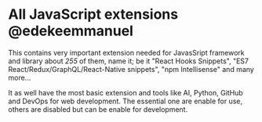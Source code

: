 # All JavaScript extensions @edekeemmanuel

This contains very important extension needed for JavasSript framework and library about *255* of them, name it; be it "React Hooks Snippets", "ES7 React/Redux/GraphQL/React-Native snippets", "npm Intellisense" and many more...

It as well have the most basic extension and tools like AI, Python, GitHub and DevOps for web development. The essential one are enable for use, others are disabled but can be enable for development.